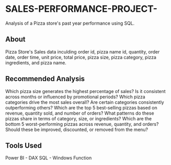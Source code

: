 # SALES-PERFORMANCE-PROJECT-
Analysis of a Pizza store's past year performance using SQL.

## About
Pizza Store's Sales data inculding order id, pizza name id, quantity,	order date,	order time,	unit price,	total price,	pizza size,	pizza category,	pizza ingredients, and pizza name.

## Recommended Analysis
Which pizza size generates the highest percentage of sales? Is it consistent across months or influenced by promotional periods?
Which pizza categories drive the most sales overall? Are certain categories consistently outperforming others?
Which are the top 5 best-selling pizzas based on revenue, quantity sold, and number of orders? What patterns do these pizzas share in terms of category, size, or ingredients?
Which are the bottom 5 worst-performing pizzas across revenue, quantity, and orders? Should these be improved, discounted, or removed from the menu?

## Tools Used
Power BI - DAX 
SQL - Windows Function
